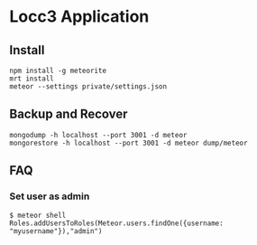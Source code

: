 # Locc3 Application

## Install
````
npm install -g meteorite
mrt install
meteor --settings private/settings.json
````

## Backup and Recover
````
mongodump -h localhost --port 3001 -d meteor
mongorestore -h localhost --port 3001 -d meteor dump/meteor
````

## FAQ
### Set user as admin
````
$ meteor shell
Roles.addUsersToRoles(Meteor.users.findOne({username: "myusername"}),"admin")
````

